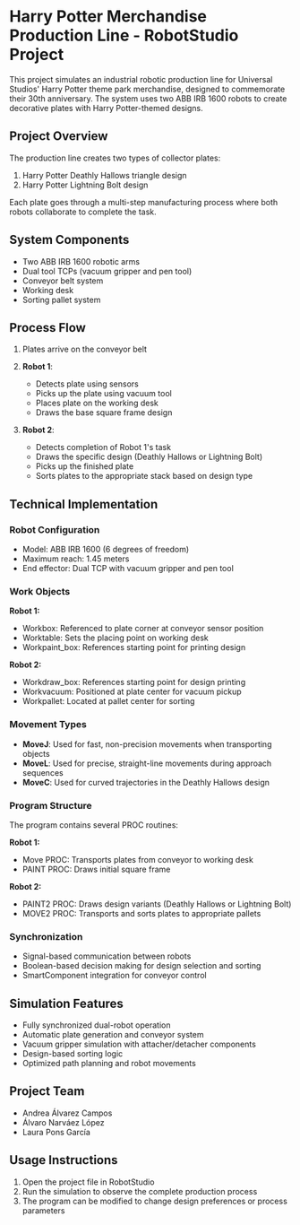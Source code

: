 # Harry Potter Merchandise Production Line - RobotStudio Project

This project simulates an industrial robotic production line for Universal Studios' Harry Potter theme park merchandise, designed to commemorate their 30th anniversary. The system uses two ABB IRB 1600 robots to create decorative plates with Harry Potter-themed designs.

## Project Overview

The production line creates two types of collector plates:
1. Harry Potter Deathly Hallows triangle design
2. Harry Potter Lightning Bolt design

Each plate goes through a multi-step manufacturing process where both robots collaborate to complete the task.

## System Components

- Two ABB IRB 1600 robotic arms
- Dual tool TCPs (vacuum gripper and pen tool)
- Conveyor belt system
- Working desk
- Sorting pallet system

## Process Flow

1. Plates arrive on the conveyor belt
2. **Robot 1**:
   - Detects plate using sensors
   - Picks up the plate using vacuum tool
   - Places plate on the working desk
   - Draws the base square frame design
   
3. **Robot 2**:
   - Detects completion of Robot 1's task
   - Draws the specific design (Deathly Hallows or Lightning Bolt)
   - Picks up the finished plate
   - Sorts plates to the appropriate stack based on design type

## Technical Implementation

### Robot Configuration
- Model: ABB IRB 1600 (6 degrees of freedom)
- Maximum reach: 1.45 meters
- End effector: Dual TCP with vacuum gripper and pen tool

### Work Objects
**Robot 1:**
- Workbox: Referenced to plate corner at conveyor sensor position
- Worktable: Sets the placing point on working desk
- Workpaint_box: References starting point for printing design

**Robot 2:**
- Workdraw_box: References starting point for design printing
- Workvacuum: Positioned at plate center for vacuum pickup
- Workpallet: Located at pallet center for sorting

### Movement Types
- **MoveJ**: Used for fast, non-precision movements when transporting objects
- **MoveL**: Used for precise, straight-line movements during approach sequences
- **MoveC**: Used for curved trajectories in the Deathly Hallows design

### Program Structure
The program contains several PROC routines:

**Robot 1:**
- Move PROC: Transports plates from conveyor to working desk
- PAINT PROC: Draws initial square frame

**Robot 2:**
- PAINT2 PROC: Draws design variants (Deathly Hallows or Lightning Bolt)
- MOVE2 PROC: Transports and sorts plates to appropriate pallets

### Synchronization
- Signal-based communication between robots
- Boolean-based decision making for design selection and sorting
- SmartComponent integration for conveyor control

## Simulation Features
- Fully synchronized dual-robot operation
- Automatic plate generation and conveyor system
- Vacuum gripper simulation with attacher/detacher components
- Design-based sorting logic
- Optimized path planning and robot movements

## Project Team
- Andrea Álvarez Campos
- Álvaro Narváez López
- Laura Pons García

## Usage Instructions
1. Open the project file in RobotStudio
2. Run the simulation to observe the complete production process
3. The program can be modified to change design preferences or process parameters
